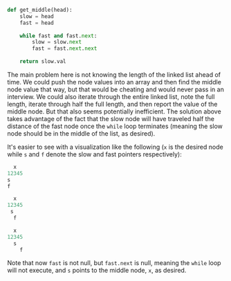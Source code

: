 ```python
def get_middle(head):
    slow = head
    fast = head
    
    while fast and fast.next:
        slow = slow.next
        fast = fast.next.next
        
    return slow.val
```

The main problem here is not knowing the length of the linked list ahead of time. We could push the node values into an array and then find the middle node value that way, but that would be cheating and would never pass in an interview. We could also iterate through the entire linked list, note the full length, iterate through half the full length, and then report the value of the middle node. But that also seems potentially inefficient. The solution above takes advantage of the fact that the slow node will have traveled half the distance of the fast node once the `while` loop terminates (meaning the slow node should be in the middle of the list, as desired).

It's easier to see with a visualization like the following (`x` is the desired node while `s` and `f` denote the slow and fast pointers respectively):

```a title="Start"
  x
12345
s
f
```

```a title="After first iteration"
  x
12345
 s
  f
```

```a title="After second iteration"
  x
12345
  s
    f
```

Note that now `fast` is not null, but `fast.next` is null, meaning the `while` loop will not execute, and `s` points to the middle node, `x`, as desired.